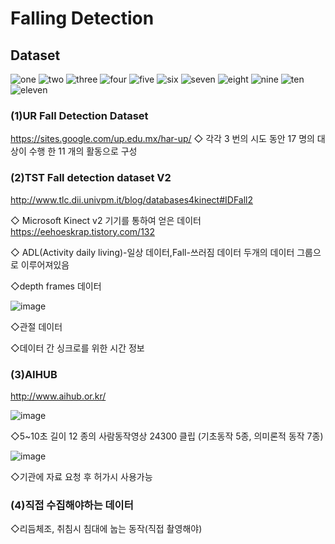 # Falling Detection

## Dataset
![one](https://user-images.githubusercontent.com/52733036/67181479-b3d4be80-f417-11e9-8604-9d7169a20abb.png)
![two](https://user-images.githubusercontent.com/52733036/67181500-c2bb7100-f417-11e9-8c9d-fab8b51f5fb1.png)
![three](https://user-images.githubusercontent.com/52733036/67181518-cb13ac00-f417-11e9-8a27-9b083c921530.png)
![four](https://user-images.githubusercontent.com/52733036/67181512-c9e27f00-f417-11e9-87f7-715ff30c10c0.png)
![five](https://user-images.githubusercontent.com/52733036/67181511-c9e27f00-f417-11e9-9a75-8305e79bf165.png)
![six](https://user-images.githubusercontent.com/52733036/67181515-ca7b1580-f417-11e9-8df2-b5cb362afd36.png)
![seven](https://user-images.githubusercontent.com/52733036/67181514-ca7b1580-f417-11e9-92cb-23851805a9ef.png)
![eight](https://user-images.githubusercontent.com/52733036/67181509-c949e880-f417-11e9-9e54-404dd1944c1c.png)
![nine](https://user-images.githubusercontent.com/52733036/67181513-ca7b1580-f417-11e9-8c65-7bcdd09db055.png)
![ten](https://user-images.githubusercontent.com/52733036/67181517-cb13ac00-f417-11e9-976c-877279e5a13d.png)
![eleven](https://user-images.githubusercontent.com/52733036/67181510-c9e27f00-f417-11e9-8626-b96e426bbde2.png)

### (1)UR Fall Detection Dataset
https://sites.google.com/up.edu.mx/har-up/
◇ 각각 3 번의 시도 동안 17 명의 대상이 수행 한 11 개의 활동으로 구성


### (2)TST Fall detection dataset V2
http://www.tlc.dii.univpm.it/blog/databases4kinect#IDFall2

◇ Microsoft Kinect v2 기기를 통하여 얻은 데이터 https://eehoeskrap.tistory.com/132 

◇ ADL(Activity daily living)-일상 데이터,Fall-쓰러짐 데이터 두개의 데이터 그룹으로 이루어져있음

◇depth frames 데이터

![image](https://user-images.githubusercontent.com/39910353/67178069-656df280-f40c-11e9-973b-647c4b4a6f94.png)

◇관절 데이터

◇데이터 간 싱크로를 위한  시간 정보

### (3)AIHUB
http://www.aihub.or.kr/

![image](https://user-images.githubusercontent.com/39910353/67178710-b1ba3200-f40e-11e9-87cd-6070b2f418a9.png)

◇5~10초 길이 12 종의 사람동작영상 24300 클립 (기초동작 5종, 의미론적 동작 7종)

![image](https://user-images.githubusercontent.com/39910353/67178727-c3033e80-f40e-11e9-9807-118faebdc93e.png)

◇기관에 자료 요청 후 허가시 사용가능


### (4)직접 수집해야하는 데이터

◇리듬체조, 취침시 침대에 눕는 동작(직접 촬영해야)
